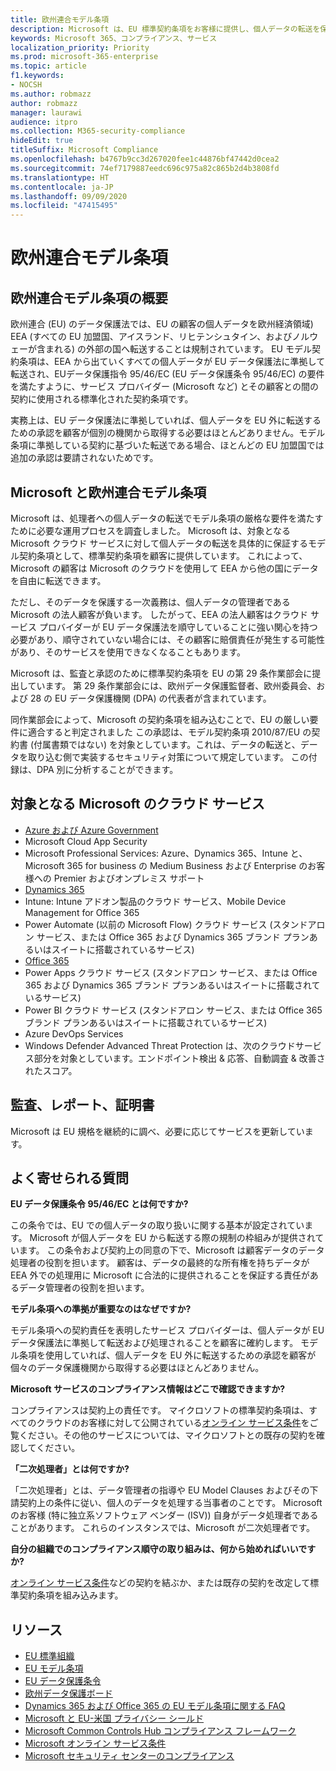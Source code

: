 ```yaml
---
title: 欧州連合モデル条項
description: Microsoft は、EU 標準契約条項をお客様に提供し、個人データの転送を保証しています。
keywords: Microsoft 365、コンプライアンス、サービス
localization_priority: Priority
ms.prod: microsoft-365-enterprise
ms.topic: article
f1.keywords:
- NOCSH
ms.author: robmazz
author: robmazz
manager: laurawi
audience: itpro
ms.collection: M365-security-compliance
hideEdit: true
titleSuffix: Microsoft Compliance
ms.openlocfilehash: b4767b9cc3d267020fee1c44876bf47442d0cea2
ms.sourcegitcommit: 74ef7179887eedc696c975a82c865b2d4b3808fd
ms.translationtype: HT
ms.contentlocale: ja-JP
ms.lasthandoff: 09/09/2020
ms.locfileid: "47415495"
---
```

# <a name="european-union-model-clauses"></a>欧州連合モデル条項

## <a name="european-union-model-clauses-overview"></a>欧州連合モデル条項の概要

欧州連合 (EU) のデータ保護法では、EU の顧客の個人データを欧州経済領域) EEA (すべての EU 加盟国、アイスランド、リヒテンシュタイン、およびノルウェーが含まれる) の外部の国へ転送することは規制されています。 EU モデル契約条項は、EEA から出ていくすべての個人データが EU データ保護法に準拠して転送され、EUデータ保護指令 95/46/EC (EU データ保護条令 95/46/EC) の要件を満たすように、サービス プロバイダー (Microsoft など) とその顧客との間の契約に使用される標準化された契約条項です。

実務上は、EU データ保護法に準拠していれば、個人データを EU 外に転送するための承認を顧客が個別の機関から取得する必要はほとんどありません。モデル条項に準拠している契約に基づいた転送である場合、ほとんどの EU 加盟国では追加の承認は要請されないためです。

## <a name="microsoft-and-european-union-model-clauses"></a>Microsoft と欧州連合モデル条項

Microsoft は、処理者への個人データの転送でモデル条項の厳格な要件を満たすために必要な運用プロセスを調査しました。 Microsoft は、対象となる Microsoft クラウド サービスに対して個人データの転送を具体的に保証するモデル契約条項として、標準契約条項を顧客に提供しています。 これによって、Microsoft の顧客は Microsoft のクラウドを使用して EEA から他の国にデータを自由に転送できます。

ただし、そのデータを保護する一次義務は、個人データの管理者である Microsoft の法人顧客が負います。 したがって、EEA の法人顧客はクラウド サービス プロバイダーが EU データ保護法を順守していることに強い関心を持つ必要があり、順守されていない場合には、その顧客に賠償責任が発生する可能性があり、そのサービスを使用できなくなることもあります。

Microsoft は、監査と承認のために標準契約条項を EU の第 29 条作業部会に提出しています。 第 29 条作業部会には、欧州データ保護監督者、欧州委員会、および 28 の EU データ保護機関 (DPA) の代表者が含まれています。

同作業部会によって、Microsoft の契約条項を組み込むことで、EU の厳しい要件に適合すると判定されました  この承認は、モデル契約条項 2010/87/EU の契約書 (付属書類ではない) を対象としています。これは、データの転送と、データを取り込む側で実装するセキュリティ対策について規定しています。 この付録は、DPA 別に分析することができます。

## <a name="microsoft-in-scope-cloud-services"></a>対象となる Microsoft のクラウド サービス

- [Azure および Azure Government](https://aka.ms/AzureCompliance)
- Microsoft Cloud App Security
- Microsoft Professional Services: Azure、Dynamics 365、Intune と、Microsoft 365 for business の Medium Business および Enterprise のお客様への Premier およびオンプレミス サポート
- [Dynamics 365](https://aka.ms/d365-compliance-list)
- Intune: Intune アドオン製品のクラウド サービス、Mobile Device Management for Office 365
- Power Automate (以前の Microsoft Flow) クラウド サービス (スタンドアロン サービス、または Office 365 および Dynamics 365 ブランド プランあるいはスイートに搭載されているサービス)
- [Office 365](https://go.microsoft.com/fwlink/p/?LinkID=2077751)
- Power Apps クラウド サービス (スタンドアロン サービス、または Office 365 および Dynamics 365 ブランド プランあるいはスイートに搭載されているサービス)
- Power BI クラウド サービス (スタンドアロン サービス、または Office 365 ブランド プランあるいはスイートに搭載されているサービス)
- Azure DevOps Services
- Windows Defender Advanced Threat Protection は、次のクラウドサービス部分を対象としています。エンドポイント検出 & 応答、自動調査 & 改善されたスコア。

## <a name="audits-reports-and-certificates"></a>監査、レポート、証明書

Microsoft は EU 規格を継続的に調べ、必要に応じてサービスを更新しています。

## <a name="frequently-asked-questions"></a>よく寄せられる質問

**EU データ保護条令 95/46/EC とは何ですか?**

この条令では、EU での個人データの取り扱いに関する基本が設定されています。 Microsoft が個人データを EU から転送する際の規制の枠組みが提供されています。 この条令および契約上の同意の下で、Microsoft は顧客データのデータ処理者の役割を担います。 顧客は、データの最終的な所有権を持ちデータが EEA 外での処理用に Microsoft に合法的に提供されることを保証する責任があるデータ管理者の役割を担います。

**モデル条項への準拠が重要なのはなぜですか?**

モデル条項への契約責任を表明したサービス プロバイダーは、個人データが EU データ保護法に準拠して転送および処理されることを顧客に確約します。 モデル条項を使用していれば、個人データを EU 外に転送するための承認を顧客が個々のデータ保護機関から取得する必要はほとんどありません。

**Microsoft サービスのコンプライアンス情報はどこで確認できますか?**

コンプライアンスは契約上の責任です。 マイクロソフトの標準契約条項は、すべてのクラウドのお客様に対して公開されている[オンライン サービス条件](https://aka.ms/Online-Services-Terms)をご覧ください。その他のサービスについては、マイクロソフトとの既存の契約を確認してください。

**「二次処理者」とは何ですか?**

「二次処理者」とは、データ管理者の指導や EU Model Clauses およびその下請契約上の条件に従い、個人のデータを処理する当事者のことです。 Microsoft のお客様 (特に独立系ソフトウェア ベンダー (ISV)) 自身がデータ処理者であることがあります。 これらのインスタンスでは、Microsoft が二次処理者です。

**自分の組織でのコンプライアンス順守の取り組みは、何から始めればいいですか?**

[オンライン サービス条件](https://aka.ms/Online-Services-Terms)などの契約を結ぶか、または既存の契約を改定して標準契約条項を組み込みます。

## <a name="resources"></a>リソース

- [EU 標準組織](https://eur-lex.europa.eu/)
- [EU モデル条項](https://aka.ms/EU-model_clauses)
- [EU データ保護条令](https://aka.ms/EU-DPD)
- [欧州データ保護ボード](https://edpb.europa.eu/)
- [Dynamics 365 および Office 365 の EU モデル条項に関する FAQ](https://products.office.com/business/office-365-trust-center-eu-model-clauses-faq)
- [Microsoft と EU-米国 プライバシー シールド](offering-eu-us-privacy-shield.md)
- [Microsoft Common Controls Hub コンプライアンス フレームワーク](https://www.microsoft.com/trustcenter/common-controls-hub)
- [Microsoft  オンライン サービス条件](https://aka.ms/Online-Services-Terms)
- [Microsoft セキュリティ センターのコンプライアンス](https://www.microsoft.com/trust-center/compliance/compliance-overview)
